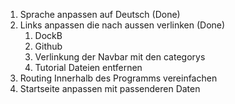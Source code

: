 1. Sprache anpassen auf Deutsch (Done)
2. Links anpassen die nach aussen verlinken (Done)
   1. DockB
   2. Github
   3. Verlinkung der Navbar mit den categorys
   4. Tutorial Dateien entfernen
3. Routing Innerhalb des Programms vereinfachen
4. Startseite anpassen mit passenderen Daten

